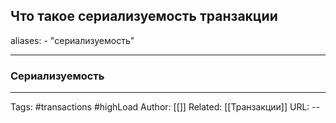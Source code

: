 ## Что такое сериализуемость транзакции
aliases: 
	- "сериализуемость"

---

### Сериализуемость 



---
Tags: #transactions #highLoad
Author: [[]]
Related: [[Транзакции]]
URL: -- 